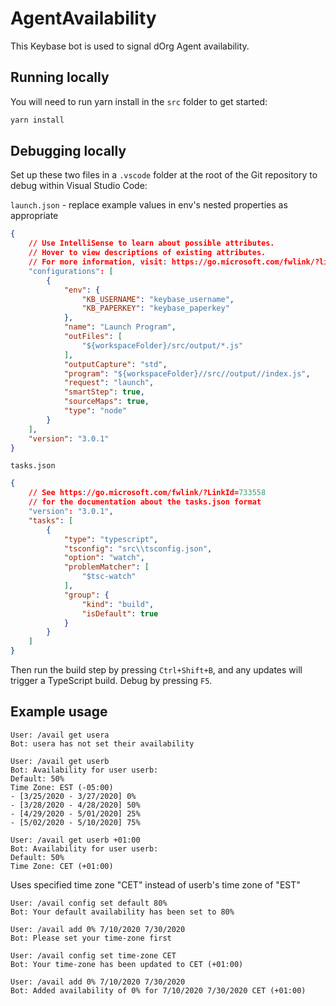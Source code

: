 # AgentAvailability

This Keybase bot is used to signal dOrg Agent availability. 

## Running locally

You will need to run yarn install in the `src` folder to get started:

```bash
yarn install
```

## Debugging locally

Set up these two files in a `.vscode` folder at the root of the Git repository to debug within Visual Studio Code:

`launch.json` - replace example values in env's nested properties as appropriate

```json
{
    // Use IntelliSense to learn about possible attributes.
    // Hover to view descriptions of existing attributes.
    // For more information, visit: https://go.microsoft.com/fwlink/?linkid=830387
    "configurations": [
        {
            "env": {
                "KB_USERNAME": "keybase_username",
                "KB_PAPERKEY": "keybase_paperkey"
            },
            "name": "Launch Program",
            "outFiles": [
                "${workspaceFolder}/src/output/*.js"
            ],
            "outputCapture": "std",
            "program": "${workspaceFolder}//src//output//index.js",
            "request": "launch",
            "smartStep": true,
            "sourceMaps": true,
            "type": "node"
        }
    ],
    "version": "3.0.1"
}
```

`tasks.json`

```json
{
    // See https://go.microsoft.com/fwlink/?LinkId=733558
    // for the documentation about the tasks.json format
    "version": "3.0.1",
    "tasks": [
        {
            "type": "typescript",
            "tsconfig": "src\\tsconfig.json",
            "option": "watch",
            "problemMatcher": [
                "$tsc-watch"
            ],
            "group": {
                "kind": "build",
                "isDefault": true
            }
        }
    ]
}
```

Then run the build step by pressing `Ctrl+Shift+B`, and any updates will trigger a TypeScript build. Debug by pressing `F5`.

## Example usage

```
User: /avail get usera
Bot: usera has not set their availability
```

```
User: /avail get userb
Bot: Availability for user userb:
Default: 50%
Time Zone: EST (-05:00)
- [3/25/2020 - 3/27/2020] 0%
- [3/28/2020 - 4/28/2020] 50%
- [4/29/2020 - 5/01/2020] 25%
- [5/02/2020 - 5/10/2020] 75%
```

```
User: /avail get userb +01:00
Bot: Availability for user userb:
Default: 50%
Time Zone: CET (+01:00)
```
Uses specified time zone "CET" instead of userb's time zone of "EST"

```
User: /avail config set default 80%
Bot: Your default availability has been set to 80%
```

```
User: /avail add 0% 7/10/2020 7/30/2020
Bot: Please set your time-zone first
```

```
User: /avail config set time-zone CET
Bot: Your time-zone has been updated to CET (+01:00)
```

```
User: /avail add 0% 7/10/2020 7/30/2020
Bot: Added availability of 0% for 7/10/2020 7/30/2020 CET (+01:00)
```